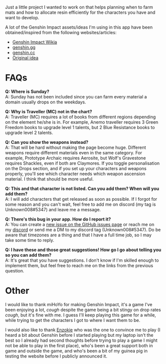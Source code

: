 Just a little project I wanted to work on that helps planning when to farm mats and how to allocate resin efficiently for the characters you have and want to develop.

A lot of the Genshin Impact assets/ideas I'm using in this app have been obtained/inspired from the following websites/articles:
- [Genshin Impact Wikia](https://genshin-impact.fandom.com/wiki/Genshin_Impact_Wiki)
- [genshin.gg](https://genshin.gg/)
- [genshin.cc](https://genshin.cc/)
- [Original idea](https://www.reddit.com/r/Genshin_Impact/comments/jcgfh8/daily_domain_drop_cheat_sheet/)

# FAQs
**Q: Where is Sunday?**  
A: Sunday has not been included since you can farm every material a domain usually drops on the weekdays.

**Q: Why is Traveller (MC) not in the chart?**  
A: Traveller (MC) requires a lot of books from different regions depending on the element he/she is in. For example, Anemo traveller requires 3 Green Freedom books to upgrade level 1 talents, but 2 Blue Resistance books to upgrade level 2 talents.

**Q: Can you show the weapons instead?**  
A: That will be hard without making the page become huge. Different weapons require different materials even in the same category. For example, Prototype Archaic requires Aerosite, but Wolf's Gravestone requires Shackles, even if both are Claymores. If you toggle personalisation on the Drops section, and if you set up your characters and weapons properly, you'll see which character needs which weapon ascension material. I think that should be more useful.

**Q: This and that character is not listed. Can you add them? When will you add them?**  
A: I will add characters that get released as soon as possible. If I forgot for some reason and you can't wait, feel free to add me on discord (my tag is Unknown008#5347) and leave me a message.

**Q: There's this bug in your app. How do I report it?**  
A: You can create a [new issue on the GitHub issues page](https://github.com/Unknown008/genshin-mats/issues/new) or reach me on my [discord](https://discord.gg/UsMBKxa) or send me a DM to my discord tag (Unknown008#5347). Do be aware that timezones are a thing and that I have a full time job, so I may take some time to reply.

**Q: I have these and those great suggestions! How go I go about telling you so you can add them?**  
A: It's great that you have suggestions. I don't know if I'm skilled enough to implement them, but feel free to reach me on the links from the previous question.

# Other  
I would like to thank miHoYo for making Genshin Impact, it's a game I've been enjoying a lot, *cough* despite the game being a bit stingy on drop rates *cough*, but it's fine with me. I guess I'll keep playing this game for a while, while trying to get the characters I got to where I want them to be.  

I would also like to thank [Enzokie](https://github.com/orgs/ProjectDex/people/rhexgomez) who was the one to convince me to play (I heard a bit about Genshin before I started playing but my laptop isn't the best so I already had second thoughts before trying to play a game I might not be able to play in the first place), who's been a great support both in game and outside the game, and who's been a bit of my guinea pig in testing the website before I publicly announced it.
